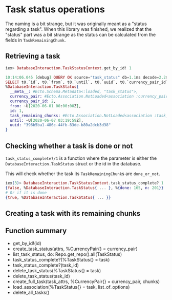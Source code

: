 # Task status operations

The naming is a bit strange, but it was originally meant as a "status regarding a task". When this library was finished, we realized that the "status" part was a bit strange as the status can be calculated from the fields in `TaskRemainingChunk`.

## Retrieving a task

```elixir
iex> DatabaseInteraction.TaskStatusContext.get_by_id! 1

10:14:06.045 [debug] QUERY OK source="task_status" db=1.1ms decode=2.2ms queue=12.7ms idle=1593.0ms
SELECT t0.`id`, t0.`from`, t0.`until`, t0.`uuid`, t0.`currency_pair_id` FROM `task_status` AS t0 WHERE (t0.`id` = ?) [1]
%DatabaseInteraction.TaskStatus{
  __meta__: #Ecto.Schema.Metadata<:loaded, "task_status">,
  currency_pair: #Ecto.Association.NotLoaded<association :currency_pair is not loaded>,
  currency_pair_id: 2,
  from: ~U[2020-06-01 00:00:00Z],
  id: 1,
  task_remaining_chunks: #Ecto.Association.NotLoaded<association :task_remaining_chunks is not loaded>,
  until: ~U[2020-06-07 03:19:59Z],
  uuid: "396b5ba1-486c-44fb-83de-b80a2dcb3d38"
}
```

## Checking whether a task is done or not

`task_status_complete?/1` is a function where the parameter is either the `DatabaseInteraction.TaskStatus` struct or the id in the database.

This will check whether the task its `TaskRemainingChunk`s are `done_or_not`.

```elixir
iex(3)> DatabaseInteraction.TaskStatusContext.task_status_complete? 1
{false, %DatabaseInteraction.TaskStatus{ ... }, %{done: 165, n: 201}}
# Or if it is done
{true, %DatabaseInteraction.TaskStatus{ ... }}
```

## Creating a task with its remaining chunks


## Function summary

* get_by_id!(id)
* create_task_status(attrs, %CurrencyPair{} = currency_pair)
* list_task_status, do: Repo.get_repo().all(TaskStatus)
* task_status_complete?(%TaskStatus{} = task)
* task_status_complete?(task_id)
* delete_task_status(%TaskStatus{} = task)
* delete_task_status(task_id)
* create_full_task(task_attrs, %CurrencyPair{} = currency_pair, chunks)
* load_association(%TaskStatus{} = task, list_of_options)
* delete_all_tasks()
